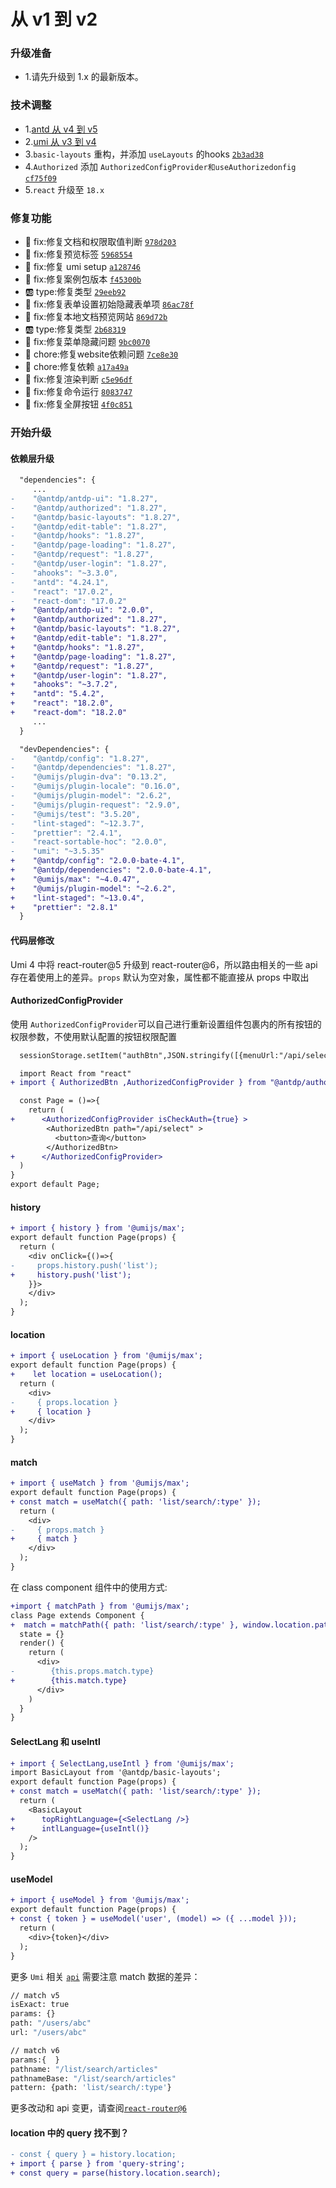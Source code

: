从 v1 到 v2
===

### 升级准备
- 1.请先升级到 1.x 的最新版本。


### 技术调整
- 1.[antd 从 v4 到 v5](https://ant.design/docs/react/migration-v5-cn)
- 2.[umi  从 v3 到 v4](https://ant.design/docs/react/migration-v5-cn)
- 3.`basic-layouts` 重构，并添加 `useLayouts` 的hooks [`2b3ad38`](https://github.com/antdpro/antdp/commit/2b3ad38deca0b31b9f575980bf1239249ae738b5)
- 4.`Authorized` 添加 `AuthorizedConfigProvider和useAuthorizedonfig` [`cf75f09`](https://github.com/antdpro/antdp/commit/cf75f096ad0646a1e831f45141cc7c84c1442c2d)
- 5.`react` 升级至 `18.x`

### 修复功能
- 🐞 fix:修复文档和权限取值判断 [`978d203`](https://github.com/antdpro/antdp/commit/978d2038c395d0252bb4409973703d776c10213c)
- 🐞 fix:修复预览标签 [`5968554`](https://github.com/antdpro/antdp/commit/5968554197f09bd5d8b1f75331f2102bf38e4ec2)
- 🐞 fix:修复 umi setup [`a128746`](https://github.com/antdpro/antdp/commit/a128746362ad5804d0e94c9e9be0daff1a1b5cf3)
- 🐞 fix:修复案例包版本 [`f45300b`](https://github.com/antdpro/antdp/commit/f45300b90841b2435745c9a3460fd74c2131383b)
- 🆎 type:修复类型 [`29eeb92`](https://github.com/antdpro/antdp/commit/29eeb926c64a1958d7e8723462b75d28bddb1c90)
- 🐞 fix:修复表单设置初始隐藏表单项 [`86ac78f`](https://github.com/antdpro/antdp/commit/86ac78f4af5c7409c981501f633b60989d5c97b0)
- 🐞 fix:修复本地文档预览网站 [`869d72b`](https://github.com/antdpro/antdp/commit/869d72bc69132fd5b4f2faa4044ffd923e8f16ce)
- 🆎 type:修复类型 [`2b68319`](https://github.com/antdpro/antdp/commit/2b683192c1f3af1fed393c6329e8789ad09b986a)
- 🐞 fix:修复菜单隐藏问题 [`9bc0070`](https://github.com/antdpro/antdp/commit/9bc00702e76eb8548dc7f0f9022afffa804f85cf)
- 💄 chore:修复website依赖问题 [`7ce8e30`](https://github.com/antdpro/antdp/commit/7ce8e301a0880b36d9ef923f3c4e4477663dafe7)
- 💄 chore:修复依赖 [`a17a49a`](https://github.com/antdpro/antdp/commit/a17a49acae6e63cf38a0c8fb8941b8cb902652b9)
- 🐞 fix:修复渲染判断 [`c5e96df`](https://github.com/antdpro/antdp/commit/c5e96df0d50922ce08beef55844a0efe76735bbc)
- 🐞 fix:修复命令运行 [`8083747`](https://github.com/antdpro/antdp/commit/80837475fd9b8aa177d53a99ef8b41cc12b93273)
- 🐞 fix:修复全屏按钮 [`4f0c851`](https://github.com/antdpro/antdp/commit/4f0c8515a5467e776bc243b33f8ac67fec6c5523)

### 开始升级

#### 依赖层升级
```diff
  "dependencies": {
     ...
-    "@antdp/antdp-ui": "1.8.27",
-    "@antdp/authorized": "1.8.27",
-    "@antdp/basic-layouts": "1.8.27",
-    "@antdp/edit-table": "1.8.27",
-    "@antdp/hooks": "1.8.27",
-    "@antdp/page-loading": "1.8.27",
-    "@antdp/request": "1.8.27",
-    "@antdp/user-login": "1.8.27",
-    "ahooks": "~3.3.0",
-    "antd": "4.24.1",
-    "react": "17.0.2",
-    "react-dom": "17.0.2"
+    "@antdp/antdp-ui": "2.0.0",
+    "@antdp/authorized": "1.8.27",
+    "@antdp/basic-layouts": "1.8.27",
+    "@antdp/edit-table": "1.8.27",
+    "@antdp/hooks": "1.8.27",
+    "@antdp/page-loading": "1.8.27",
+    "@antdp/request": "1.8.27",
+    "@antdp/user-login": "1.8.27",
+    "ahooks": "~3.7.2",
+    "antd": "5.4.2",
+    "react": "18.2.0",
+    "react-dom": "18.2.0"
     ...
  }
```

```diff
  "devDependencies": {
-    "@antdp/config": "1.8.27",
-    "@antdp/dependencies": "1.8.27",
-    "@umijs/plugin-dva": "0.13.2",
-    "@umijs/plugin-locale": "0.16.0",
-    "@umijs/plugin-model": "2.6.2",
-    "@umijs/plugin-request": "2.9.0",
-    "@umijs/test": "3.5.20",
-    "lint-staged": "~12.3.7",
-    "prettier": "2.4.1",
-    "react-sortable-hoc": "2.0.0",
-    "umi": "~3.5.35"
+    "@antdp/config": "2.0.0-bate-4.1",
+    "@antdp/dependencies": "2.0.0-bate-4.1",
+    "@umijs/max": "~4.0.47",
+    "@umijs/plugin-model": "~2.6.2",
+    "lint-staged": "~13.0.4",
+    "prettier": "2.8.1"
  }
```

#### 代码层修改

Umi 4 中将 react-router@5 升级到 react-router@6，所以路由相关的一些 api 存在着使用上的差异。`props` 默认为空对象，属性都不能直接从 props 中取出

#### AuthorizedConfigProvider
使用 `AuthorizedConfigProvider`可以自己进行重新设置组件包裹内的所有按钮的权限参数，不使用默认配置的按钮权限配置
```diff
  sessionStorage.setItem("authBtn",JSON.stringify([{menuUrl:"/api/select"}]))

  import React from "react"
+ import { AuthorizedBtn ,AuthorizedConfigProvider } from "@antdp/authorized"

  const Page = ()=>{
    return (
+      <AuthorizedConfigProvider isCheckAuth={true} >
        <AuthorizedBtn path="/api/select" >
          <button>查询</button>
        </AuthorizedBtn>
+      </AuthorizedConfigProvider>
  )
}
export default Page;
```


#### history
```diff
+ import { history } from '@umijs/max';
export default function Page(props) {
  return (
    <div onClick={()=>{
-     props.history.push('list');
+     history.push('list');
    }}>
    </div>
  );
} 
```
#### location
```diff
+ import { useLocation } from '@umijs/max';
export default function Page(props) {
+    let location = useLocation();
  return (
    <div>
-     { props.location }
+     { location }
    </div>
  );
}
```

#### match
```diff
+ import { useMatch } from '@umijs/max';
export default function Page(props) {
+ const match = useMatch({ path: 'list/search/:type' });
  return (
    <div>
-     { props.match }
+     { match }
    </div>
  );
}
```
在 class component 组件中的使用方式:
```diff
+import { matchPath } from '@umijs/max';
class Page extends Component {
+  match = matchPath({ path: 'list/search/:type' }, window.location.pathname);
  state = {}
  render() {
    return (
      <div>
-        {this.props.match.type}
+        {this.match.type} 
      </div>
    )
  }
}
```
#### SelectLang 和 useIntl
```diff
+ import { SelectLang,useIntl } from '@umijs/max';
import BasicLayout from '@antdp/basic-layouts';
export default function Page(props) {
+ const match = useMatch({ path: 'list/search/:type' });
  return (
    <BasicLayout
+      topRightLanguage={<SelectLang />}
+      intlLanguage={useIntl()}
    />
  );
}
```

#### useModel

```diff
+ import { useModel } from '@umijs/max';
export default function Page(props) {
+ const { token } = useModel('user', (model) => ({ ...model }));
  return (
    <div>{token}</div>
  );
}
```

更多 `Umi` 相关 [`api`](https://umijs.org/docs/api/api)
需要注意 match 数据的差异：
```bash
// match v5
isExact: true
params: {}
path: "/users/abc"
url: "/users/abc"

// match v6
params:{  }
pathname: "/list/search/articles"
pathnameBase: "/list/search/articles"
pattern: {path: 'list/search/:type'}
```
更多改动和 api 变更，请查阅[`react-router@6`](https://reactrouter.com/en/6.10.0)

#### location 中的 query 找不到？
```diff
- const { query } = history.location;
+ import { parse } from 'query-string';
+ const query = parse(history.location.search);
```